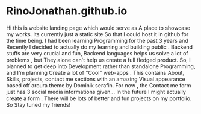 # RinoJonathan.github.io
Hi  this is website landing page which would serve as A place to showcase my works. Its currently just a static site  So that I could host it in github for the time being.  I had been learning  Programming  for the past 3 years and Recently I decided to actually do my  learning and building public . Backend stuffs are very crucial and fun, Backend languages helps us solve a lot of problems , but They alone can't help us create a full fledged product. So, I planned to get deep into Development rather than standalone Programming, and I'm planning Create a lot of "Cool" web-apps . This contains About, Skills, projects, contact me sections with an amazing Visual appearance based off aroura theme by Dominik serafin. For now , the Contact me form just has 3 social media informations given... In the future I might actually create a form . There will be lots of better and fun projects on my portfolio. So Stay tuned my friends! 
